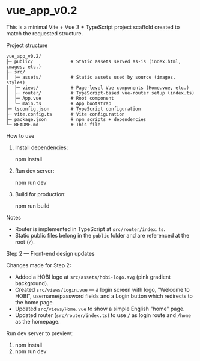# vue_app_v0.2

This is a minimal Vite + Vue 3 + TypeScript project scaffold created to match the requested structure.

Project structure

```
vue_app_v0.2/
├─ public/              # Static assets served as-is (index.html, images, etc.)
├─ src/
│  ├─ assets/           # Static assets used by source (images, styles)
│  ├─ views/            # Page-level Vue components (Home.vue, etc.)
│  ├─ router/           # TypeScript-based vue-router setup (index.ts)
│  ├─ App.vue           # Root component
│  └─ main.ts           # App bootstrap
├─ tsconfig.json        # TypeScript configuration
├─ vite.config.ts       # Vite configuration
├─ package.json         # npm scripts + dependencies
└─ README.md            # This file
```

How to use

1. Install dependencies:

   npm install

2. Run dev server:

   npm run dev

3. Build for production:

   npm run build

Notes

- Router is implemented in TypeScript at `src/router/index.ts`.
- Static public files belong in the `public` folder and are referenced at the root (`/`).

Step 2 — Front-end design updates

Changes made for Step 2:

- Added a HOBI logo at `src/assets/hobi-logo.svg` (pink gradient background).
- Created `src/views/Login.vue` — a login screen with logo, "Welcome to HOBI", username/password fields and a Login button which redirects to the home page.
- Updated `src/views/Home.vue` to show a simple English "home" page.
- Updated router (`src/router/index.ts`) to use `/` as login route and `/home` as the homepage.

Run dev server to preview:

1. npm install
2. npm run dev

